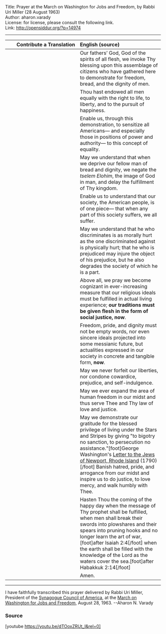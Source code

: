 <html>
<head></head>
<body>
Title: Prayer at the March on Washington for Jobs and Freedom, by Rabbi Uri Miller (28 August 1963)<br />
Author: aharon.varady<br />
License: for license, please consult the following link.<br />
Link: <a href="http://opensiddur.org/?p=14974">http://opensiddur.org/?p=14974</a>
<p />
<hr />

<table style="margin-left: auto;margin-right: auto;" class="draggable">
<thead><tr><th id="x" style="text-align: right;">Contribute a Translation</th><th style="text-align: left;">English (source)</th></tr></thead>
<tbody>
<tr>
<td style="vertical-align:top;" width="46%">
<div class="liturgy"><span lang="he">

</span></div>
</td>
 
<td style="vertical-align:top;" width="53%">
<div class="english">
Our fathers’ God, 
God of the spirits of all flesh, 
we invoke Thy blessing 
upon this assemblage of citizens 
who have gathered here 
to demonstrate for freedom, 
bread, 
and the dignity of men.
</div>
</td></tr>


<tr><td style="vertical-align:top;" width="46%">
<div class="liturgy" style="text-align: right;"><span lang="he">

</span></div>
</td>
 
<td style="vertical-align:top;" width="53%">
<div class="english">
Thou hast endowed all men equally 
with the right to life, 
to liberty, 
and to the pursuit of happiness.
</div>
</td></tr>


<tr><td style="vertical-align:top;" width="46%">
<div class="liturgy" style="text-align: right;"><span lang="he">

</span></div>
</td>
 
<td style="vertical-align:top;" width="53%">
<div class="english">
Enable us, 
through this demonstration, 
to sensitize all Americans—
and especially those in positions of power and authority—
to this concept of equality.
</div>
</td></tr>


<tr><td style="vertical-align:top;" width="46%">
<div class="liturgy" style="text-align: right;"><span lang="he">

</span></div>
</td>
 
<td style="vertical-align:top;" width="53%">
<div class="english">
May we understand 
that when we deprive our fellow man of bread and dignity, 
we negate the <em>tselem Elohim</em>, the image of God in man, 
and delay the fulfillment of Thy kingdom.
</div>
</td></tr>


<tr><td style="vertical-align:top;" width="46%">
<div class="liturgy" style="text-align: right;"><span lang="he">

</span></div>
</td>
 
<td style="vertical-align:top;" width="53%">
<div class="english">
Enable us to understand 
that our society, the American people, 
is of one piece—
that when any part of this society suffers, 
we all suffer.
</div>
</td></tr>


<tr><td style="vertical-align:top;" width="46%">
<div class="liturgy" style="text-align: right;"><span lang="he">

</span></div>
</td>
 
<td style="vertical-align:top;" width="53%">
<div class="english">
May we understand 
that he who discriminates is as morally hurt 
as the one discriminated against is physically hurt; 
that he who is prejudiced 
may injure the object of his prejudice, 
but he also degrades the society of which he is a part.
</div>
</td></tr>


<tr><td style="vertical-align:top;" width="46%">
<div class="liturgy" style="text-align: right;"><span lang="he">

</span></div>
</td>
 
<td style="vertical-align:top;" width="53%">
<div class="english">
Above all, we pray we become cognizant 
in ever-increasing measure 
that our religious ideals must be fulfilled 
in actual living experience; 
<strong>our traditions must be given flesh 
in the form of social justice, now</strong>.
</div>
</td></tr>


<tr><td style="vertical-align:top;" width="46%">
<div class="liturgy" style="text-align: right;"><span lang="he">

</span></div>
</td>
 
<td style="vertical-align:top;" width="53%">
<div class="english">
Freedom, 
pride, 
and dignity 
must not be empty words, 
nor even sincere ideals projected 
into some messianic future, 
but actualities expressed in our society 
in concrete and tangible form, <strong>now</strong>.
</div>
</td></tr>


<tr><td style="vertical-align:top;" width="46%">
<div class="liturgy" style="text-align: right;"><span lang="he">

</span></div>
</td>
 
<td style="vertical-align:top;" width="53%">
<div class="english">
May we never forfeit our liberties, 
nor condone cowardice, 
prejudice, 
and self-indulgence.
</div>
</td></tr>


<tr><td style="vertical-align:top;" width="46%">
<div class="liturgy" style="text-align: right;"><span lang="he">

</span></div>
</td>
 
<td style="vertical-align:top;" width="53%">
<div class="english">
May we ever expand 
the area of human freedom in our midst 
and thus serve Thee 
and Thy law 
of love and justice.
</div>
</td></tr>


<tr><td style="vertical-align:top;" width="46%">
<div class="liturgy" style="text-align: right;"><span lang="he">

</span></div>
</td>
 
<td style="vertical-align:top;" width="53%">
<div class="english">
May we demonstrate our gratitude 
for the blessed privilege of living under the Stars and Stripes 
by giving "to bigotry no sanction, 
to persecution no assistance."[foot]George Washington's <a href="https://founders.archives.gov/documents/Washington/05-06-02-0135" rel="noopener" target="_blank">Letter to the Jews of Newport, Rhode Island</a> (1790)[/foot] 
Banish hatred, 
pride, 
and arrogance 
from our midst 
and inspire us 
to do justice, 
to love mercy, 
and walk humbly with Thee.
</div>
</td></tr>


<tr><td style="vertical-align:top;" width="46%">
<div class="liturgy" style="text-align: right;"><span lang="he">

</span></div>
</td>
 
<td style="vertical-align:top;" width="53%">
<div class="english">
Hasten Thou the coming of the happy day 
when the message of Thy prophet shall be fulfilled, 
when men shall break their swords into plowshares 
and their spears into pruning hooks 
and no longer learn the art of war,[foot]after Isaiah 2:4[/foot] 
when the earth shall be filled with the knowledge of the Lord 
as the waters cover the sea.[foot]after Habakkuk 2:14[/foot]
</div>
</td></tr>


<tr><td style="vertical-align:top;" width="46%">
<div class="liturgy" style="text-align: right;"><span lang="he">

</span></div>
</td>
 
<td style="vertical-align:top;" width="53%">
<div class="english">
Amen.
</div>
</td></tr></tbody></table>

<hr />

I have faithfully transcribed this prayer delivered by Rabbi Uri Miller, President of the <a href="https://en.wikipedia.org/wiki/Synagogue_Council_of_America">Synagogue Council of America</a>, at the <a href="https://en.wikipedia.org/wiki/March_on_Washington_for_Jobs_and_Freedom">March on Washington for Jobs and Freedom</a>, August 28, 1963. --Aharon N. Varady


<h3>Source</h3>

[youtube https://youtu.be/dTOoxZRUt_I&rel=0]
</body>
</html>